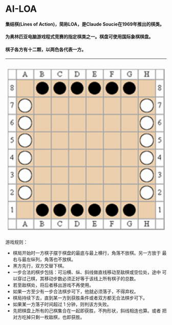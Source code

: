 # AI-LOA
#### 集结棋(Lines of Action)，简称LOA，是Claude Soucie在1969年推出的棋类。
#### 为奥林匹亚电脑游戏程式竞赛的指定棋类之一。棋盘可使用国际象棋棋盘。
#### 棋子各方有十二颗，以两色各代表一方。
----
![](pic.png)
---
游戏规则：
- 棋局开始时一方棋子摆于棋盘的最底与最上横行，角落不放棋。另一方放于
最右与最左纵列，角落也不放棋。
- 黑方先行，双方交替下棋。
- 一步合法的棋步包括：可沿横、纵、斜线做直线移动至敌棋或空位处，途中
可以穿过己棋，其移动步数必须正好等于该线上所有棋子的总数。
- 若至敌棋处，将后者移出游戏不再使用。
- 如果一方至少有一步合法棋步可下，他就必须落子，不得弃权。
- 棋局持续下去，直到某一方到获胜条件或者双方都无合法棋步可下。
- 如果某一方落子时间超过 1 分钟，则判该方失败。
- 先把棋盘上所有的己棋集合在一起即获胜，不拘形状，斜线相连也算。或者
把对方吃掉只剩一枚敌棋，也即获胜。